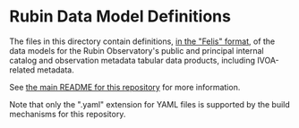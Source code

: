 Rubin Data Model Definitions
============================

The files in this directory contain definitions,
[in the "Felis" format](https://felis.lsst.io/),
of the data models for the Rubin Observatory's public and principal internal
catalog and observation metadata tabular data products,
including IVOA-related metadata.

See [the main README for this repository](../README.md) for more information.

Note that only the ".yaml" extension for YAML files is supported by the
build mechanisms for this repository.

